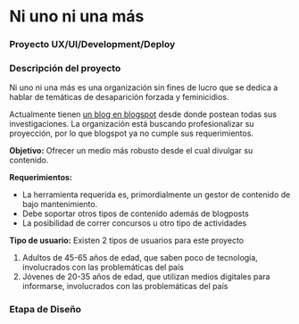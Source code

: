 # Ni uno ni una más
### Proyecto UX/UI/Development/Deploy

### Descripción del proyecto
Ni uno ni una más es una organización sin fines de lucro que se dedica a hablar de temáticas de desaparición forzada y feminicidios. 

Actualmente tienen [un blog en blogspot](http://niunoniunamas.blogspot.mx/) desde donde postean todas sus investigaciones. La organización está buscando profesionalizar su proyección, por lo que blogspot ya no cumple sus requerimientos.

__Objetivo:__ Ofrecer un medio más robusto desde el cual divulgar su contenido. 

__Requerimientos:__ 
- La herramienta requerida es, primordialmente un gestor de contenido de bajo mantenimiento. 
- Debe soportar otros tipos de contenido además de blogposts
- La posibilidad de correr concursos u otro tipo de actividades

__Tipo de usuario:__ Existen 2 tipos de usuarios para este proyecto
1. Adultos de 45-65 años de edad, que saben poco de tecnología, involucrados con las problemáticas del país
2. Jóvenes de 20-35 años de edad, que utilizan medios digitales para informarse, involucrados con las problemáticas del país

### Etapa de Diseño




